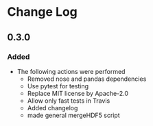 # Change Log

## 0.3.0

### Added

* The following actions were performed
	- Removed nose and pandas dependencies
	- Use pytest for testing
	- Replace MIT license by Apache-2.0
	- Allow only fast tests in Travis
	- Added changelog
	- made general mergeHDF5 script

